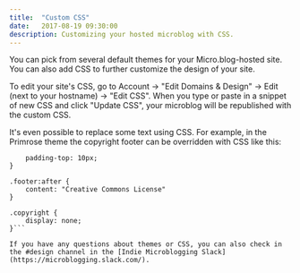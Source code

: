 ```yaml
---
title:  "Custom CSS"
date:   2017-08-19 09:30:00
description: Customizing your hosted microblog with CSS.
---
```


You can pick from several default themes for your Micro.blog-hosted site. You can also add CSS to further customize the design of your site.

To edit your site's CSS, go to Account → "Edit Domains & Design" → Edit (next to your hostname) → "Edit CSS". When you type or paste in a snippet of new CSS and click "Update CSS", your microblog will be republished with the custom CSS.

It's even possible to replace some text using CSS. For example, in the Primrose theme the copyright footer can be overridden with CSS like this:

```.footer {
	padding-top: 10px;
}

.footer:after {
	content: "Creative Commons License"
}

.copyright {
	display: none;
}```

If you have any questions about themes or CSS, you can also check in the #design channel in the [Indie Microblogging Slack](https://microblogging.slack.com/).